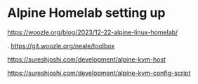 # Alpine Homelab setting up

https://woozle.org/blog/2023/12-22-alpine-linux-homelab/

  . https://git.woozle.org/neale/toolbox


https://sureshjoshi.com/development/alpine-kvm-host

https://sureshjoshi.com/development/alpine-kvm-config-script

